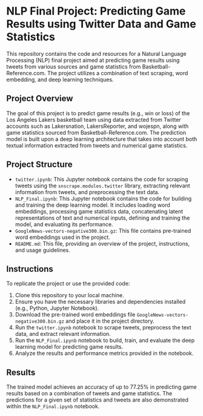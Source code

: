 # NLP Final Project: Predicting Game Results using Twitter Data and Game Statistics

This repository contains the code and resources for a Natural Language Processing (NLP) final project aimed at predicting game results using tweets from various sources and game statistics from Basketball-Reference.com. The project utilizes a combination of text scraping, word embedding, and deep learning techniques.

## Project Overview

The goal of this project is to predict game results (e.g., win or loss) of the Los Angeles Lakers basketball team using data extracted from Twitter accounts such as Lakersnation, LakersReporter, and wojespn, along with game statistics sourced from Basketball-Reference.com. The prediction model is built upon a deep learning architecture that takes into account both textual information extracted from tweets and numerical game statistics.

## Project Structure

- `twitter.ipynb`: This Jupyter notebook contains the code for scraping tweets using the `snscrape.modules.twitter` library, extracting relevant information from tweets, and preprocessing the text data.
- `NLP_Final.ipynb`: This Jupyter notebook contains the code for building and training the deep learning model. It includes loading word embeddings, processing game statistics data, concatenating latent representations of text and numerical inputs, defining and training the model, and evaluating its performance.
- `GoogleNews-vectors-negative300.bin.gz`: This file contains pre-trained word embeddings used in the project.
- `README.md`: This file, providing an overview of the project, instructions, and usage guidelines.

## Instructions

To replicate the project or use the provided code:

1. Clone this repository to your local machine.
2. Ensure you have the necessary libraries and dependencies installed (e.g., Python, Jupyter Notebook).
3. Download the pre-trained word embeddings file `GoogleNews-vectors-negative300.bin.gz` and place it in the project directory.
4. Run the `twitter.ipynb` notebook to scrape tweets, preprocess the text data, and extract relevant information.
5. Run the `NLP_Final.ipynb` notebook to build, train, and evaluate the deep learning model for predicting game results.
6. Analyze the results and performance metrics provided in the notebook.

## Results

The trained model achieves an accuracy of up to 77.25% in predicting game results based on a combination of tweets and game statistics. The predictions for a given set of statistics and tweets are also demonstrated within the `NLP_Final.ipynb` notebook.

